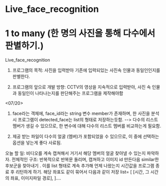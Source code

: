 # Live_face_recognition
# 1 to many (한 명의 사진을 통해 다수에서 판별하기.) 
Live_face_recognition
1. 프로그램의 목적: 사진을 입력받아 기존에 입력되있는 사진속 인물과 동일인인지를 판별한다. 

2. 프로그램의 앞으로 개발 방향: CCTV의 영상을 지속적으로 입력받아, 사진 속 인물과 동일인이 나타나는지를 판단해주는 프로그램을 제작해야함 


<07/20>
1. face라는 객체에, face_id라는 string 변수 member가 존재하며, 한 사진을 분석시 프로그램이 detected_face는 list의 형태로 저장하는듯함. 
--> 다수의 리스트 멤버가 생길 수 있으므로, 한 변수에 대해 다수의 리스트 멤버를 비교하는게 필요함. 

2. 제공 받는 파일이 다수의 얼굴 (멤버)가 포함되었을 수 있으므로, 이 중에 선택하는 옵션을 넣는게 좋다 사료됨. 

오늘 할 일: 비디오를 계속 캡쳐해서 거기서 해당 멤버의 얼굴 찾아낼 수 있는지 파악하자. 
전체적인 구조: 반복적으로 반복문 돌리며, 캡쳐하고 이미지 id 만든다음 similar한 후보군을 찾아내기 .
이를 list 형태로 계속 추가해 언제 나왔는지 시간값을 프로그램 종료 후 리턴하게 하기. 해당 좌표도 같이 묶어서 다음과 같이 저장 
list=  [ [시간, 그 시간의 좌표, 이미지파일 경로], ]....

